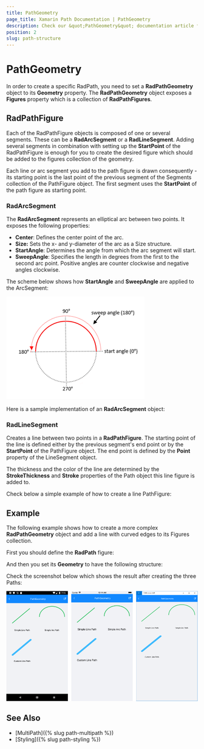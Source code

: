 ```yaml
---
title: PathGeometry
page_title: Xamarin Path Documentation | PathGeometry
description: Check our &quot;PathGeometry&quot; documentation article for Telerik Path for Xamarin control.
position: 2
slug: path-structure
---
```


# PathGeometry

In order to create a specific RadPath, you need to set a **RadPathGeometry** object to its **Geometry** property. The **RadPathGeometry** object exposes a **Figures** property which is a collection of **RadPathFigures**. 

## RadPathFigure

Each of the RadPathFigure objects is composed of one or several segments. These can be a **RadArcSegment** or a **RadLineSegment**. Adding several segments in combination with setting up the **StartPoint** of the RadPathFigure is enough for you to create the desired figure which should be added to the figures collection of the geometry. 

Each line or arc segment you add to the path figure is drawn consequently - its starting point is the last point of the previous segment of the Segments collection of the PathFigure object. The first segment uses the **StartPoint** of the path figure as starting point.

### RadArcSegment

The **RadArcSegment** represents an elliptical arc between two points. It exposes the following properties:

* **Center**: Defines the center point of the arc.
* **Size:** Sets the x- and y-diameter of the arc as a Size structure.
* **StartAngle**: Determines the angle from which the arc segment will start. 
* **SweepAngle**: Specifies the length in degrees from the first to the second arc point. Positive angles are counter clockwise and negative angles clockwise.

The scheme below shows how **StartAngle** and **SweepAngle** are applied to the ArcSegment:

![ArcSegment Angles](images/path_arcsegment_scheme.png)

Here is a sample implementation of an **RadArcSegment** object:

<snippet id='path-geometry-simplearc-xaml' />

### RadLineSegment

Creates a line between two points in a **RadPathFigure**. The starting point of the line is defined either by the previous segment's end point or by the **StartPoint** of the PathFigure object. The end point is defined by the **Point** property of the LineSegment object.

The thickness and the color of the line are determined by the **StrokeThickness** and **Stroke** properties of the Path object this line figure is added to.

Check below a simple example of how to create a line PathFigure:

<snippet id='path-geometry-simpleline-xaml'/>

## Example 

The following example shows how to create a more complex **RadPathGeometry** object and add a line with curved edges to its Figures collection. 

First you should define the **RadPath** figure:

<snippet id='path-geometry-customline-xaml'/>

And then you set its **Geometry** to have the following structure:

<snippet id='path-geometry-customline-segment'/>

Check the screenshot below which shows the result after creating the three Paths:

![Path Geometry](images/path_geometry.png)

## See Also

- [MultiPath]({% slug path-multipath %})
- [Styling]({% slug path-styling %})





